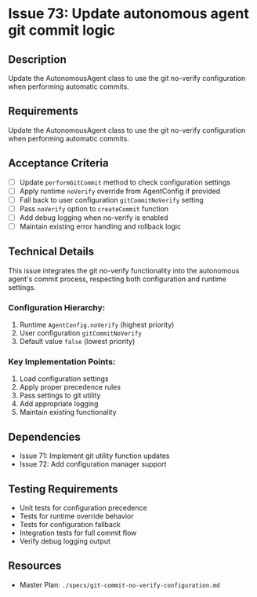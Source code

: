 # Issue 73: Update autonomous agent git commit logic

## Description
Update the AutonomousAgent class to use the git no-verify configuration when performing automatic commits.

## Requirements

Update the AutonomousAgent class to use the git no-verify configuration when performing automatic commits.

## Acceptance Criteria
- [ ] Update `performGitCommit` method to check configuration settings
- [ ] Apply runtime `noVerify` override from AgentConfig if provided
- [ ] Fall back to user configuration `gitCommitNoVerify` setting
- [ ] Pass `noVerify` option to `createCommit` function
- [ ] Add debug logging when no-verify is enabled
- [ ] Maintain existing error handling and rollback logic

## Technical Details
This issue integrates the git no-verify functionality into the autonomous agent's commit process, respecting both configuration and runtime settings.

### Configuration Hierarchy:
1. Runtime `AgentConfig.noVerify` (highest priority)
2. User configuration `gitCommitNoVerify`
3. Default value `false` (lowest priority)

### Key Implementation Points:
1. Load configuration settings
2. Apply proper precedence rules
3. Pass settings to git utility
4. Add appropriate logging
5. Maintain existing functionality

## Dependencies
- Issue 71: Implement git utility function updates
- Issue 72: Add configuration manager support

## Testing Requirements
- Unit tests for configuration precedence
- Tests for runtime override behavior
- Tests for configuration fallback
- Integration tests for full commit flow
- Verify debug logging output

## Resources
- Master Plan: `./specs/git-commit-no-verify-configuration.md`
